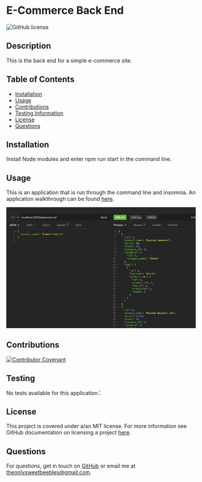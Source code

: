 
# E-Commerce Back End
![GitHub license](https://img.shields.io/badge/license-MIT-brightgreen.svg)

## Description
This is the back end for a simple e-commerce site.
## Table of Contents
- [Installation](#installation)
- [Usage](#usage)
- [Contributions](#contributions)
- [Testing Information](#testing)
- [License](#license)
- [Questions](#questions)
## Installation
Install Node modules and enter npm run start in the command line.
## Usage
This is an application that is run through the command line and insomnia. An application walkthrough can be found [here](https://youtu.be/C9Op--QZzNY).

![alt text](./screenshot.png)

## Contributions
[![Contributor Covenant](https://img.shields.io/badge/Contributor%20Covenant-2.0-4baaaa.svg)](code_of_conduct.md)

## Testing
No tests available for this application.'.

## License
This project is covered under a/an MIT license. For more information see GitHub documentation on licensing a project [here](https://docs.github.com/en/communities/setting-up-your-project-for-healthy-contributions/adding-a-license-to-a-repository).

## Questions
​For questions, get in touch on [GitHub](https://github.com/bryan-barnes12/) or email me at [theonlysweetbeebles@gmail.com](mailto:theonlysweetbeebles@gmail.com).
    